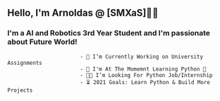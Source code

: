 ## Hello, I'm Arnoldas @ [SMXaS]👨‍💻


### I'm a AI and Robotics  3rd Year Student and I'm passionate about Future World!

                           - 🔨 I’m Currently Working on University Assignments
                           - 📗 I'm At The Momemnt Learning Python 🐍
                           - 👨‍🎓 I’m Looking For Python Job/Internship
                           - ⏳ 2021 Goals: Learn Python & Build More Projects
